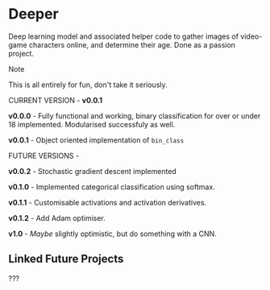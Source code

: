 # Deeper
Deep learning model and associated helper code to gather images of video-game characters online, and determine their age. Done as a passion project.

> [!NOTE]
> This is all entirely for fun, don't take it seriously.

CURRENT VERSION - **v0.0.1**

**v0.0.0** - Fully functional and working, binary classification for over or under 18 implemented. Modularised successfuly as well.

**v0.0.1** - Object oriented implementation of ```bin_class```

FUTURE VERSIONS - 

**v0.0.2** - Stochastic gradient descent implemented

**v0.1.0** - Implemented categorical classification using softmax.

**v0.1.1** - Customisable activations and activation derivatives.

**v0.1.2** - Add Adam optimiser.

**v1.0** - *Maybe* slightly optimistic, but do something with a CNN.

## Linked Future Projects


???

